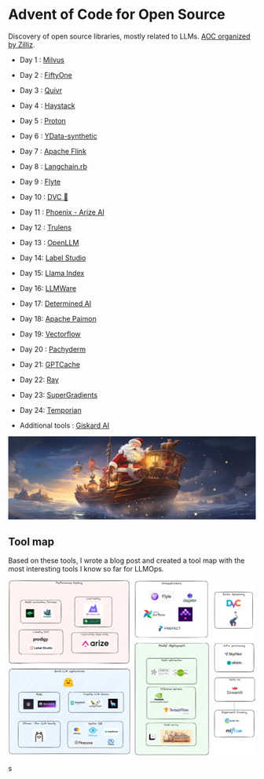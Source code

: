 # Advent of Code for Open Source

Discovery of open source libraries, mostly related to LLMs. [AOC organized by Zilliz](https://zilliz.com/blog/advent-of-code-for-open-source).

- Day 1 : [Milvus](https://github.com/milvus-io/milvus)
- Day 2 : [FiftyOne](https://github.com/voxel51/fiftyone)
- Day 3 : [Quivr](https://github.com/StanGirard/quivr)
- Day 4 : [Haystack](https://haystack.deepset.ai/)
- Day 5 : [Proton](https://docs.timeplus.com/proton)
- Day 6 : [YData-synthetic](https://ydata.ai/)
- Day 7 : [Apache Flink](https://flink.apache.org/)
- Day 8 : [Langchain.rb](https://github.com/andreibondarev/langchainrb)
- Day 9 : [Flyte](https://github.com/flyteorg/flyte)
- Day 10 : [DVC 💚](https://github.com/iterative/dvc)
- Day 11 : [Phoenix - Arize AI](https://github.com/Arize-ai/phoenix)
- Day 12 : [Trulens](https://github.com/truera/trulens)
- Day 13 : [OpenLLM](https://github.com/bentoml/OpenLLM)
- Day 14: [Label Studio](https://github.com/HumanSignal/label-studio/)
- Day 15: [Llama Index](https://github.com/run-llama/llama_index)
- Day 16: [LLMWare](https://github.com/llmware-ai/llmware)
- Day 17: [Determined AI](https://github.com/determined-ai/determined)
- Day 18: [Apache Paimon](https://github.com/apache/incubator-paimon)
- Day 19: [Vectorflow](https://github.com/dgarnitz/vectorflow)
- Day 20 : [Pachyderm](https://github.com/pachyderm/pachyderm)
- Day 21: [GPTCache](https://github.com/zilliztech/gptcache)
- Day 22: [Ray](https://github.com/ray-project/ray)
- Day 23: [SuperGradients](https://github.com/Deci-AI/super-gradients)
- Day 24: [Temporian](https://github.com/google/temporian)

- Additional tools : [Giskard AI](https://github.com/Giskard-AI/giskard)

![christmas](img/santa_boat.png)

## Tool map

Based on these tools, I wrote a blog post and created a tool map with the most interesting tools I know so far for LLMOps.

![tool_map](img/mlops_tools.png)

s